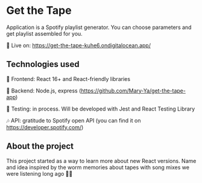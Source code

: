 # Get the Tape

Application is a Spotify playlist generator.
You can choose parameters and get playlist assembled for you.

💚 Live on: https://get-the-tape-kuhe6.ondigitalocean.app/

## Technologies used

🐥 Frontend: React 16+ and React-friendly libraries 

🎒 Backend: Node.js, express (https://github.com/Mary-Ya/get-the-tape-app) 

🧪 Testing: in process. Will be developed with Jest and React Testing Library

🎶 API: gratitude to Spotify open API (you can find it on https://developer.spotify.com/)


## About the project

This project started as a way to learn more about new React versions.
Name and idea inspired by the worm memories about tapes with song mixes we were listening long ago 🐱‍🐉


